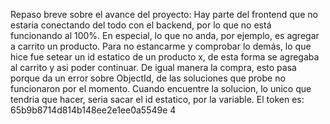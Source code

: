 Repaso breve sobre el avance del proyecto: Hay parte del frontend que no estaria conectando del todo con el backend, por lo que no está funcionando al 100%.
En especial, lo que no anda, por ejemplo, es agregar a carrito un producto. Para no estancarme y comprobar lo demás, lo que hice fue setear un id estatico de un producto x, de esta forma se agregaba al carrito y asi poder continuar. De igual manera la compra, esto pasa porque da un error sobre ObjectId, de las soluciones que probe no funcionaron por el momento. Cuando encuentre la solucion, lo unico que tendria que hacer, seria sacar el id estatico, por la variable.
El token es: 65b9b8714d814b148ee2e1ee0a5549e 4